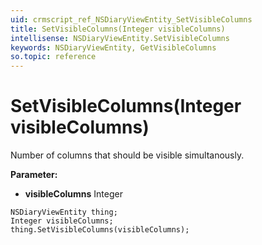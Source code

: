 ```yaml
---
uid: crmscript_ref_NSDiaryViewEntity_SetVisibleColumns
title: SetVisibleColumns(Integer visibleColumns)
intellisense: NSDiaryViewEntity.SetVisibleColumns
keywords: NSDiaryViewEntity, GetVisibleColumns
so.topic: reference
---
```


# SetVisibleColumns(Integer visibleColumns)

Number of columns that should be visible simultanously.

**Parameter:** 
* **visibleColumns** Integer

```crmscript
NSDiaryViewEntity thing;
Integer visibleColumns;
thing.SetVisibleColumns(visibleColumns);
```

